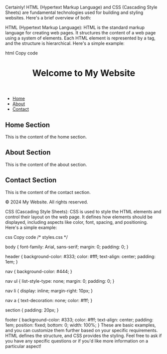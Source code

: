 Certainly! HTML (Hypertext Markup Language) and CSS (Cascading Style Sheets) are fundamental technologies used for building and styling websites. Here's a brief overview of both:

HTML (Hypertext Markup Language):
HTML is the standard markup language for creating web pages. It structures the content of a web page using a system of elements. Each HTML element is represented by a tag, and the structure is hierarchical. Here's a simple example:

html
Copy code
<!DOCTYPE html>
<html lang="en">
<head>
    <meta charset="UTF-8">
    <meta name="viewport" content="width=device-width, initial-scale=1.0">
    <title>My First Web Page</title>
    <link rel="stylesheet" href="styles.css">
</head>
<body>
    <header>
        <h1>Welcome to My Website</h1>
    </header>
    <nav>
        <ul>
            <li><a href="#home">Home</a></li>
            <li><a href="#about">About</a></li>
            <li><a href="#contact">Contact</a></li>
        </ul>
    </nav>
    <section id="home">
        <h2>Home Section</h2>
        <p>This is the content of the home section.</p>
    </section>
    <section id="about">
        <h2>About Section</h2>
        <p>This is the content of the about section.</p>
    </section>
    <section id="contact">
        <h2>Contact Section</h2>
        <p>This is the content of the contact section.</p>
    </section>
    <footer>
        <p>&copy; 2024 My Website. All rights reserved.</p>
    </footer>
</body>
</html>
CSS (Cascading Style Sheets):
CSS is used to style the HTML elements and control their layout on the web page. It defines how elements should be displayed, including aspects like color, font, spacing, and positioning. Here's a simple example:

css
Copy code
/* styles.css */

body {
    font-family: Arial, sans-serif;
    margin: 0;
    padding: 0;
}

header {
    background-color: #333;
    color: #fff;
    text-align: center;
    padding: 1em;
}

nav {
    background-color: #444;
}

nav ul {
    list-style-type: none;
    margin: 0;
    padding: 0;
}

nav li {
    display: inline;
    margin-right: 10px;
}

nav a {
    text-decoration: none;
    color: #fff;
}

section {
    padding: 20px;
}

footer {
    background-color: #333;
    color: #fff;
    text-align: center;
    padding: 1em;
    position: fixed;
    bottom: 0;
    width: 100%;
}
These are basic examples, and you can customize them further based on your specific requirements. HTML defines the structure, and CSS provides the styling. Feel free to ask if you have any specific questions or if you'd like more information on a particular aspect!
